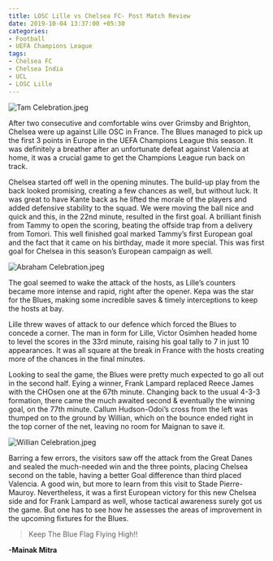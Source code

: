 ```yaml
---
title: LOSC Lille vs Chelsea FC- Post Match Review
date: 2019-10-04 13:37:00 +05:30
categories:
- Football
- UEFA Champions League
tags:
- Chelsea FC
- Chelsea India
- UCL
- LOSC Lille
---
```


![Tam Celebration.jpeg](/uploads/Tam%20Celebration.jpeg)

After two consecutive and comfortable wins over Grimsby and Brighton, Chelsea were up against Lille OSC in France. The Blues managed to pick up the first 3 points in Europe in the UEFA Champions League this season. It was definitely a breather after an unfortunate defeat against Valencia at home, it was a crucial game to get the Champions League run back on track.

Chelsea started off well in the opening minutes. The build-up play from the back looked promising, creating a few chances as well, but without luck. It was great to have Kante back as he lifted the morale of the players and added defensive stability to the squad. We were moving the ball nice and quick and this, in the 22nd minute, resulted in the first goal. A brilliant finish from Tammy to open the scoring, beating the offside trap from a delivery from Tomori. This well finished goal marked Tammy’s first European goal and the fact that it came on his birthday, made it more special. This was first goal for Chelsea in this season’s European campaign as well. 

![Abraham Celebration.jpeg](/uploads/Abraham%20Celebration.jpeg)

The goal seemed to wake the attack of the hosts, as Lille’s counters became more intense and rapid, right after the opener. Kepa was the star for the Blues, making some incredible saves & timely interceptions to keep the hosts at bay.

Lille threw waves of attack to our defence which forced the Blues to concede a corner. The man in form for Lille, Victor Osimhen headed home to level the scores in the 33rd minute, raising his goal tally to 7 in just 10 appearances. It was all square at the break in France with the hosts creating more of the chances in the final minutes.

Looking to seal the game, the Blues were pretty much expected to go all out in the second half. Eying a winner, Frank Lampard replaced Reece James with the CHOsen one at the 67th minute. Changing back to the usual 4-3-3 formation, there came the much awaited second & eventually the winning goal, on the 77th minute. Callum Hudson-Odoi’s cross from the left was thumped on to the ground by Willian, which on the bounce ended right in the top corner of the net, leaving no room for Maignan to save it.

![Willian Celebration.jpeg](/uploads/Willian%20Celebration.jpeg)

Barring a few errors, the visitors saw off the attack from the Great Danes and sealed the much-needed win and the three points, placing Chelsea second on the table, having a better Goal difference than third placed Valencia. A good win, but more to learn from this visit to Stade Pierre-Mauroy. Nevertheless, it was a first European victory for this new Chelsea side and for Frank Lampard as well, whose tactical awareness surely got us the game. But one has to see how he assesses the areas of improvement in the upcoming fixtures for the Blues. 

> Keep The Blue Flag Flying High!!

**-Mainak Mitra**
